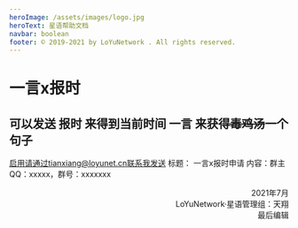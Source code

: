 ```yaml
---
heroImage: /assets/images/logo.jpg
heroText: 星语帮助文档
navbar: boolean
footer: © 2019-2021 by LoYuNetwork . All rights reserved.
---
```

# 一言x报时
可以发送
**报时** 来得到当前时间
**一言** 来获得~~毒鸡汤~~一个句子
------------------------------------------------
启用请通过tianxiang@loyunet.cn联系我发送
标题： 一言x报时申请
内容：群主QQ：xxxxx，群号：xxxxxxx
<p align="right">2021年7月<br>LoYuNetwork·星语管理组：天翔<br>最后编辑</p>